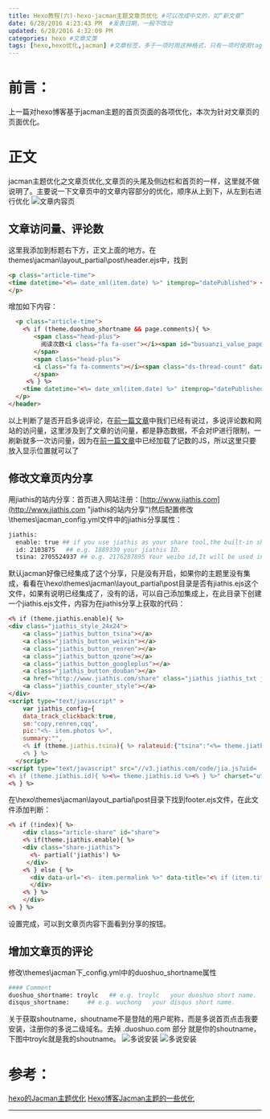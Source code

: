 ```yaml
---
title: Hexo教程(六)-hexo-jacman主题文章页优化 #可以改成中文的，如“新文章”
date: 6/28/2016 4:23:43 PM  #发表日期，一般不改动
updated: 6/28/2016 4:32:09 PM 
categories: hexo #文章文类
tags: [hexo,hexo优化,jacman] #文章标签，多于一项时用这种格式，只有一项时使用tags: blog
---
```

# 前言：
上一篇对hexo博客基于jacman主题的首页页面的各项优化，本次为针对文章页的页面优化。
# 正文
jacman主题优化之文章页优化,文章页的头尾及侧边栏和首页的一样，这里就不做说明了。主要说一下文章页中的文章内容部分的优化，顺序从上到下，从左到右进行优化
![文章内容页](/images/hexo-5/article-context.png)
## 文章访问量、评论数
这里我添加到标题右下方，正文上面的地方。在themes\jacman\layout_partial\post\header.ejs中，找到
```html
<p class="article-time">
<time datetime="<%= date_xml(item.date) %>" itemprop="datePublished"> <%= __('datepublished') %> <%= item.date.format(config.date_format) %></time>
</p>
```
增加如下内容：
```html 
  <p class="article-time"> 
	<% if (theme.duoshuo_shortname && page.comments){ %>
	   <span class="head-plus">
	     阅读次数<i class="fa fa-user"></i><span id="busuanzi_value_page_pv"><i class="fa fa-spinner fa-spin"></i></span>次,
	   </span>
	   <span class="head-plus">
	   <i class="fa fa-comments"></i><span class="ds-thread-count" data-thread-key="<%- page.path %>"><i class="fa fa-spinner fa-spin"></i></span>
	   </span>
     <% } %>
    <time datetime="<%= date_xml(item.date) %>" itemprop="datePublished"> <%= __('datepublished') %> <%= item.date.format(config.date_format) %></time>
  </p>
</header>
```
以上判断了是否开启多说评论，在[前一篇文章](http://www.troylc.cc/hexo/2016/06/27/Hexo-5.html "Hexo教程(五)-hexo博客jacman主题首页优化")中我们已经有说过，多说评论数和网站的访问量，这里涉及到了文章的访问量，都是静态数据，不会对IP进行限制，一刷新就多一次访问量，因为在[前一篇文章](http://www.troylc.cc/hexo/2016/06/27/Hexo-5.html "Hexo教程(五)-hexo博客jacman主题首页优化")中已经加载了记数的JS，所以这里只要放入显示位置就可以了
## 修改文章页内分享
用jiathis的站内分享：首页进入网站注册：[http://www.jiathis.com](http://www.jiathis.com "jiathis的站内分享")然后配置修改\themes\jacman\_config.yml文件中的jiathis分享属性：
```bash
jiathis:
  enable: true ## if you use jiathis as your share tool,the built-in share tool won't be display.
  id: 2103875   ## e.g. 1889330 your jiathis ID. 
  tsina: 2705524937 ## e.g. 2176287895 Your weibo id,It will be used in share button.
```
默认jacman好像已经集成了这个分享，只是没有开启，如果你的主题里没有集成，看看在\hexo\themes\jacman\layout\_partial\post目录是否有jiathis.ejs这个文件，如果有说明已经集成了，没有的话，可以自己添加集成上，在此目录下创建一个jiathis.ejs文件，内容为在jiathis分享上获取的代码：
```html
<% if (theme.jiathis.enable){ %>
<div class="jiathis_style_24x24">
	<a class="jiathis_button_tsina"></a>
	<a class="jiathis_button_weixin"></a>
	<a class="jiathis_button_renren"></a>
	<a class="jiathis_button_qzone"></a>
	<a class="jiathis_button_googleplus"></a>
	<a class="jiathis_button_douban"></a>
	<a href="http://www.jiathis.com/share" class="jiathis jiathis_txt jtico jtico_jiathis" target="_blank"></a>
	<a class="jiathis_counter_style"></a>
</div>
<script type="text/javascript" >
    var jiathis_config={
    data_track_clickback:true,
    sm:"copy,renren,cqq",
    pic:"<%- item.photos %>",
    summary:"",
    <% if (theme.jiathis.tsina){ %> ralateuid:{"tsina":"<%= theme.jiathis.tsina %>"},hideMore:false}
    <% } %>
  </script> 
<script type="text/javascript" src="//v3.jiathis.com/code/jia.js?uid=
<% if (theme.jiathis.id){ %><%= theme.jiathis.id %><% } %>" charset="utf-8"></script>      
<% } %>
```
在\hexo\themes\jacman\layout\_partial\post目录下找到footer.ejs文件，在此文件添加判断：
```html
<% if (!index){ %>
	<div class="article-share" id="share">
	<% if(theme.jiathis.enable){ %>
	<div class="share-jiathis">
	  <%- partial('jiathis') %>
	 </div>
	<% } else { %>
	  <div data-url="<%- item.permalink %>" data-title="<% if (item.title){ %><%= item.title %> | <% } %><%= config.title %>" data-tsina="<%= theme.author.tsina %>" class="share clearfix">
	  </div>
	<% } %>
	</div>
<% } %>
```
设置完成，可以到文章页内容下面看到分享的按钮。
## 增加文章页的评论
修改\themes\jacman下_config.yml中的duoshuo_shortname属性
```bash
#### Comment
duoshuo_shortname: troylc   ## e.g. troylc   your duoshuo short name.
disqus_shortname:     ## e.g. wuchong   your disqus short name.
```
关于获取shoutname，shoutname不是登陆的用户昵称，而是多说首页点击我要安装，注册你的多说二级域名。去掉 .duoshuo.com 部分 就是你的shoutname，下图中troylc就是我的shoutname。
![多说安装](/images/hexo-5/article-context-2.png)
![多说安装](/images/hexo-5/article-context-1.png)

# 参考：
[hexo的Jacman主题优化](http://tengj.top/2016/03/06/hexo干货系列：（三）hexo的Jacman主题优化/ "hexo的Jacman主题优化")
[Hexo博客Jacman主题的一些优化](http://www.tuicool.com/articles/FRrQvi3 "Hexo博客Jacman主题的一些优化")


---
